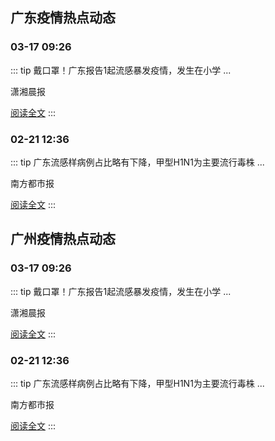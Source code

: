 
## 广东疫情热点动态

  
### 03-17 09:26
::: tip 戴口罩！广东报告1起流感暴发疫情，发生在小学
...

潇湘晨报

[阅读全文](https://view.inews.qq.com/a/20250317A028MA00?uid=101705948131&chlid=_qqnews_custom_search_pictext)
:::

### 02-21 12:36
::: tip 广东流感样病例占比略有下降，甲型H1N1为主要流行毒株
...

南方都市报

[阅读全文](https://view.inews.qq.com/a/20250221A045AS00?uid=101705948131&chlid=_qqnews_custom_search_pictext)
:::


## 广州疫情热点动态

  
### 03-17 09:26
::: tip 戴口罩！广东报告1起流感暴发疫情，发生在小学
...

潇湘晨报

[阅读全文](https://view.inews.qq.com/a/20250317A028MA00?uid=101705948131&chlid=_qqnews_custom_search_pictext)
:::

### 02-21 12:36
::: tip 广东流感样病例占比略有下降，甲型H1N1为主要流行毒株
...

南方都市报

[阅读全文](https://view.inews.qq.com/a/20250221A045AS00?uid=101705948131&chlid=_qqnews_custom_search_pictext)
:::

